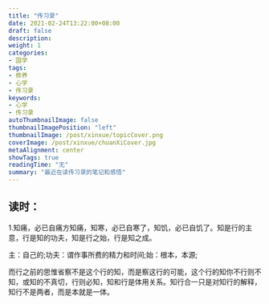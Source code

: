 ```yaml
---
title: "传习录"
date: 2021-02-24T13:22:00+08:00
draft: false
description:
weight: 1
categories:
- 国学
tags:
- 修养
- 心学
- 传习录
keywords:
- 心学
- 传习录
autoThumbnailImage: false
thumbnailImagePosition: "left"
thumbnailImage: /post/xinxue/topicCover.png
coverImage: /post/xinxue/chuanXiCover.jpg
metaAlignment: center
showTags: true
readingTime: "无"
summary: "最近在读传习录的笔记和感悟"
---
```






## 读时：

1.知痛，必已自痛方知痛，知寒，必已自寒了，知饥，必已自饥了。知是行的主意，行是知的功夫，知是行之始，行是知之成。

主：自己的;功夫：谓作事所费的精力和时间;始：根本，本源;

而行之前的思惟省察不是这个行的知，而是察这行的可能，这个行的知你不行则不知，或知的不真切，行则必知，知和行是体用关系。知行合一只是对知行的解释，知行不是两者，而是本就是一体。

